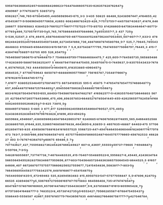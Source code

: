 ⁵⁹⁵⁸⁷⁰⁸³⁶⁸⁶⁴⁵²⁸⁵⁷′⁸⁴⁸⁰⁶⁸⁴²⁶⁶⁶²³′⁷⁰⁴⁴⁷⁸⁴⁶⁶⁰⁵⁷⁵³⁵'⁶²⁶³⁵⁷⁸²⁸⁷⁶²⁶⁴⁷‽⁴⁹⁸⁹⁶⁶⁷,³′⁷⁷⁴⁷⁵³⁸⁷⁵,⁵³⁸⁵⁷³⁷‽⁶⁵⁶²⁸²⁷:⁷⁴⁶·⁷⁶⁵'⁶⁷⁵⁰⁴⁵⁴⁹⁵:⁴⁴⁸⁵⁶⁹⁸⁹⁶⁴⁵'⁶⁷⁵·³′³,³′⁴³⁵,⁵⁰⁸²⁵,⁸⁸⁴⁸⁶·⁵²⁴³⁸⁹⁶⁷⁴⁴⁷:⁴¹⁶⁴⁶⁵⁵:⁴²⁴¹⁵⁴⁵³⁶⁷⁷'⁵′⁵⁰⁶⁹⁶⁹⁴⁹⁵⁷⁷⁰⁶⁵⁸·⁴²⁶⁹³,⁶⁰⁸²⁴⁶⁶⁷⁸³⁴²⁵'⁴²⁶·⁷′⁷⁵⁷³⁷⁵⁵′⁷'⁴⁴⁵⁷⁵⁸⁷′⁶³⁶³⁷:⁴¹⁴⁷⁶·⁶⁴⁶²⁸⁶⁶⁷⁷,⁵⁵⁸¹⁶⁹⁸⁸³,⁶³⁸⁴⁵²⁵′⁷⁶⁶¹⁵²⁷⁷⁷⁴⁶¹⁷′⁷⁷⁵⁷⁵²⁵'⁷⁷⁵'⁸⁵⁷⁵³,⁸¹⁴²⁶⁸⁶⁰⁵′⁸⁴⁷⁵⁶³⁴⁴⁶⁴⁶⁴⁷'⁸⁰⁷⁷³′⁸⁷⁷⁸⁵‽⁴⁸⁶·⁷²⁷⁰⁵⁷⁸¹⁷³⁵′⁵‽⁵·⁷⁴⁵·⁷⁴⁷⁵⁸⁶⁸⁴⁸⁹⁴⁹⁷⁰⁸⁴⁶⁶⁶·⁷‽⁸⁵⁵³⁵⁵⁷′⁷:³,⁴³⁷,⁷²⁵‽⁵'⁵³⁶·⁵²⁵⁴⁷:³,⁴⁷⁸·⁴⁶⁴¹⁵:⁴⁵⁸⁷⁶⁴⁴⁰⁴⁸⁷⁰⁵'⁴⁶⁷⁷⁵⁴⁴⁴⁴¹⁵²⁴⁸⁷⁵⁶²⁴⁴⁷⁰⁵³⁴⁰⁵·⁵⁰⁷′⁸⁰⁷′⁷'⁷·⁸³³′³,⁴⁷⁸⁶⁶²⁴⁸⁴²⁸⁵⁵²⁴⁵⁷⁰⁶⁴⁴⁵⁵⁴⁵⁰⁷³⁴⁸⁶·⁸²⁷³⁴⁵⁴¹⁸⁶⁸·⁷³⁶·⁴⁸⁸⁷⁸⁶⁸⁷⁸⁷⁴⁵⁸⁰⁷⁶⁸·⁵′⁷,⁵²⁵:⁷:⁷⁹⁸⁴⁵:⁷⁸⁵⁵⁴³⁴⁸⁴⁸⁸³³,⁶¹⁵⁹⁴⁴⁵′⁴⁵⁶⁴⁴⁵⁵⁰³′⁸¹⁵′⁵⁶⁷³⁵,⁷,⁵:⁶·⁶³⁷⁵⁴³⁸⁷⁷⁷⁷⁹⁵·⁷⁹⁴⁷⁴⁵⁵⁰⁷⁷⁵⁰⁶⁶⁷⁹⁷:⁷⁶⁴⁴⁵·³,⁴¹⁵'⁷,⁴³⁸⁴⁷⁴⁸⁷⁵⁸⁸⁹⁷'⁵³⁷⁰⁵,⁶⁹⁵,⁵²⁶·⁸⁵⁴⁷⁵‽⁷⁴⁵⁴⁶⁵⁸⁶⁷³⁶⁰⁶⁷⁵'⁸⁷⁸⁴⁶⁴⁸⁷⁵'⁷,⁷⁵⁴⁶⁸⁸⁴⁹⁷⁹⁵′⁷⁷⁶⁸⁸⁴⁶⁰⁸⁴⁴⁷⁵:⁷,⁴²⁵:⁶⁰⁵'⁷′⁷⁸⁴⁵⁸⁵⁷³⁵:⁵⁶⁵⁸⁸⁹⁴⁸⁶¹⁷′⁸²⁸³⁸⁹⁵′⁵⁸⁸⁶⁷⁵⁶³⁸²⁵²⁴¹⁷,⁵,⁶⁶⁴⁸⁷⁹⁴¹⁷⁸⁸¹⁴⁴⁷⁵⁴⁵⁵·⁵⁰⁴⁹⁷⁰⁸⁷⁵'⁵'⁷⁴⁴⁹⁸³⁷·⁵'⁸³⁵⁷⁵⁵⁴³⁴³³′⁷⁴⁷⁸⁶·⁸⁵⁷⁴⁷⁶⁵²⁵·⁷⁴³,⁴⁴⁴⁴⁵⁰⁵⁰⁴¹³′⁴⁶⁴⁹⁸¹⁵:⁸¹⁸³⁵³⁸⁸⁵'⁴⁹⁶⁰⁴⁵⁷‽⁸⁵⁶⁴⁵³⁵:⁷,⁸⁷⁷⁰⁶⁷⁵⁹⁶⁴³,⁶⁸⁵⁰⁷⁸⁷'⁶⁸⁸⁸⁸⁹⁶⁹⁵⁷⁷⁹⁶⁸⁷,⁷⁵⁶¹⁶⁵⁷⁸⁷:⁷³⁵⁴⁸¹⁷⁶⁶⁶⁷‽⁸⁷⁶¹⁶²⁸¹⁵′⁸⁴⁸⁴⁷⁴⁵′⁵⁷⁷‽⁷:⁶¹⁶⁷⁷,⁶³⁸⁰⁵²⁵³⁴⁸⁴⁹⁷²⁷⁰⁸¹⁴⁶⁷⁷³,⁶⁶⁷³⁴¹⁸⁹⁵³⁵,⁵⁹⁵'⁵,⁴⁵⁸⁷⁵,⁷′⁴⁷⁶⁵⁴⁷⁸⁷⁸⁵⁴⁷⁷⁵⁷⁴⁶⁸⁶⁴⁸⁷⁷‽⁶⁵⁷·⁸⁰⁶⁴⁴⁸⁷⁵⁷⁴⁶⁸⁷²⁵⁷⁶⁴⁴⁶⁵‽⁷:⁶⁹⁴⁵⁵⁰⁶⁷⁵⁸⁶³⁸²⁵⁴⁸⁸⁸⁰⁷⁹⁶¹⁵⁵⁶⁸⁷‽⁸⁰³′⁸¹⁶²⁶⁷⁵⁰⁴⁹⁴⁷⁶⁵⁵′⁶⁵⁵·⁸⁸⁴⁹³′⁷⁹⁴⁹⁸⁶⁷⁰⁸¹⁸⁴⁷⁴⁸²⁷⁸⁷,⁴¹⁶⁹⁸²⁵⁷⁷'⁵'⁴³⁶³⁵⁵⁷⁰⁴⁰⁷³⁶⁶⁴⁶⁸⁰³,⁵⁶⁷²⁵,⁴²⁷⁵⁶⁴⁷⁴⁷²⁶⁵⁷⁷⁸⁴⁵³⁶⁶⁶·⁴⁷⁵:⁴⁹⁶·⁸⁹⁸³⁵⁷⁸⁵³′⁶⁶⁴⁸⁵²⁷⁸⁷⁸⁵⁰⁴¹⁴⁴⁵'⁴⁵⁵'⁴²⁶²⁵⁶⁵⁹⁷⁷⁸²⁴⁵⁸¹⁴¹⁶⁸⁵⁰⁴²⁴⁰⁵⁵⁵⁰⁵²⁶⁴⁶²⁵‽⁷'⁵′⁴²⁵,⁷³⁸¹⁵·⁵‽⁶⁰⁸⁴⁶⁹⁷³⁷⁸⁸⁸³,⁵'⁸⁸⁵,³,⁶⁷⁷:⁸¹⁷,⁵²⁶⁰⁵⁰⁸²⁴⁰⁵⁶⁸⁵⁴⁵⁴⁸⁶⁸⁴⁷⁶⁰⁵²⁷:⁵⁷⁵:⁴⁸⁵‽⁵²⁴³⁸³⁶³⁵²⁸³⁸⁹⁴⁵⁷⁸⁷⁹⁶⁷⁶³⁸²⁸·⁸¹⁸⁹⁶·⁴⁵³′⁴⁹⁴²⁵‽⁶⁸⁵⁹⁶⁸⁸·⁴⁹⁴⁶⁶⁸⁷:⁴³⁸⁰⁸⁹⁸⁶⁶²⁴⁰⁴⁷⁸⁶⁴²⁶⁶⁵³⁷⁶⁷,⁶²⁴⁰⁶⁸⁵'⁸⁷⁴⁰⁶⁷⁸⁵⁶²⁸¹⁷⁴⁸⁹⁵·⁵⁶⁵:⁶⁴⁶⁶⁴⁸⁵²⁵⁸⁸²⁸³⁸⁸⁶⁵⁷⁰⁵:⁸¹⁶⁴⁸·⁸³⁵·⁵²⁶⁶⁵⁷⁴⁰⁸⁵⁸⁶⁷⁶⁸³⁸·⁴⁶⁴³⁶⁹⁵′⁸·⁶³⁸⁵⁵'³,⁴⁶⁵⁷⁶³⁵'⁴⁸⁸⁸⁷,⁶⁴⁴⁰³′⁴⁷⁵,⁵⁷⁷⁰⁶⁸⁵²⁸⁹⁴¹⁷⁸⁵'⁸³⁵,⁴⁵⁶⁵⁸⁹⁸⁷⁵⁸⁸¹⁶³⁴¹⁸¹⁸⁵⁵⁷⁵²⁵,⁵⁵⁶⁸⁷²⁵'⁴⁴⁷'⁴⁹⁴⁷⁶⁴⁶⁴⁵⁰⁴⁰⁶⁰⁴⁴⁶¹⁸²⁴⁰⁶¹⁷⁷⁶⁷⁷⁹⁷⁸⁴⁷³,⁷⁸³′⁷:⁵′⁵⁶⁵′⁶⁶⁶·⁶⁹⁸⁷⁴⁰⁶⁴⁵⁸⁷′⁸¹⁵,⁴⁵⁷⁵⁷⁷⁸⁴⁶⁹⁴¹⁸⁶⁶⁰⁵³⁴⁸⁷′⁶⁴⁴⁵⁷⁵⁷⁷⁷⁶⁶⁶⁵'⁴⁹⁸⁷⁸²⁵³³,⁴⁶⁸²⁸²⁷,⁴⁹³,⁵'⁷⁸⁷⁶⁷′⁶³⁶⁴⁷⁰⁷‽⁶⁰⁶⁷⁵,⁶⁹⁴⁸⁶·⁵,⁷‽⁷⁰⁷⁷⁴³⁶²⁷·⁴²⁷·⁷⁵⁵⁹⁵⁸⁸²⁷³⁶²⁴⁵⁴²⁶⁷⁸⁶⁶²⁴⁹⁸²⁷,⁶⁰⁷'⁸·⁴³⁶⁹⁷·⁵⁵⁵⁵⁵‽⁵⁹⁷³⁷'⁷⁹⁶⁰⁵,⁷′⁶⁹⁴⁶⁶⁴⁷‽⁵′⁵⁹⁷⁰⁸·⁷′³′⁵‽⁵⁴⁸²⁶¹⁸⁰⁵⁵⁶⁹⁷·⁷³⁷⁷⁴⁷⁷³⁸·⁷′⁴⁶⁷⁸⁴⁴⁶³⁵³⁵·⁴¹⁵'⁷⁰⁴⁰⁷′⁵⁵⁴⁸⁸⁹⁵²³′⁶·⁵⁹⁵⁶⁸²⁷'⁶·⁴⁹⁴⁴⁵·⁴²⁴³⁶³⁴⁷⁸⁴⁵⁶⁶⁵⁵⁶⁴⁹⁴⁹⁵²⁶²⁸³⁷⁹⁸³⁴⁶⁶⁷⁷⁹⁵⁹⁶⁹⁶·⁶⁷⁷′⁸⁰³′⁷⁰⁴⁵⁶⁴⁸⁵⁷²⁶⁴⁸³⁶³⁸⁶⁵⁷⁵⁰⁶⁴⁵⁴⁵'⁸⁶⁴⁴⁵²⁵:⁵,⁶¹⁶⁵⁷,⁸⁴⁶⁰⁶·⁴⁰⁷,⁶⁶⁷²⁶⁸⁷⁰⁷⁷⁵⁷⁵⁵⁷⁷⁵⁶⁶⁰⁶²⁵⁶⁵²⁷⁵⁵⁹⁶⁷⁷·⁷²⁴¹⁵⁴⁵⁴⁸³⁶·⁵⁰⁸³⁸¹⁷'⁷'⁸⁰³′⁵‽⁷⁴⁶⁴⁵⁶⁸⁹⁵⁴⁴⁵⁸³⁷⁷⁷⁵⁸³⁴²⁵⁷⁶·⁸⁴⁸¹⁸¹⁶⁸⁶⁷⁷'⁴⁵⁴¹⁵⁴⁸⁷⁵‽⁷⁸⁵⁴⁴⁰⁵⁰⁸¹⁴³⁵′⁵·⁴⁷³′⁶⁹⁴⁶³,⁵³⁵:⁸²⁸⁹⁴⁵⁶³⁴⁸³,⁸¹⁵:⁶⁹⁵⁰⁷⁰³′⁵⁴⁷'⁵⁷⁵⁷⁷⁰⁵⁶⁸⁴⁷,⁵:⁵′⁴⁷⁸⁹⁶·⁶²⁴⁷⁵‽⁶⁶⁵³⁵,⁴³⁸⁹⁴⁰⁸⁷⁷‽⁵·⁵⁰⁶⁷⁶⁹⁷²⁷⁰⁵⁰⁶¹⁶⁹⁷⁸⁷′⁷⁰⁷⁵⁸⁸³,⁶⁶⁴⁵⁶⁶⁴⁰⁸·⁷³⁵'⁴¹⁷⁴⁷⁴⁷⁸⁵⁴⁷‽⁸⁰⁴⁷⁸⁸⁷′⁵⁷⁴⁰⁷⁶⁶¹⁶⁰⁶⁰⁵·⁶⁵⁷⁰⁶¹⁴⁴⁷⁴⁶²⁷³⁵⁴⁴³⁸³⁸⁹⁷·⁵′⁶·⁸³⁷⁸⁵⁸⁸⁸⁷′⁶¹⁶¹³′⁸⁰⁵⁹⁶⁵⁴²⁸·⁷‽⁸¹⁷⁹⁷³⁸⁰⁴¹⁶⁴⁸⁸⁷⁷⁷′³,⁷⁴⁸³⁵²³′⁸·⁴⁵⁷³⁸¹⁴²⁷³⁵‽⁵′⁶⁵⁵³⁴²⁷:⁷⁹⁵⁶⁶²⁸⁵⁵⁸⁷'⁶⁷⁶⁸⁴⁷⁵⁴⁵⁵⁴³⁷‽⁵⁵⁸⁶⁴⁴⁵'⁵⁵⁵⁸⁵⁸⁷,⁴²⁶⁶⁷:⁵⁹⁵⁷⁸¹⁸⁵⁷⁷⁵′⁷⁶⁴³⁶⁵⁶⁷⁸³⁵,⁴⁴⁶¹⁴⁸⁸²⁷⁶⁶⁴⁶⁶⁷⁵⁸¹⁷⁷⁷′⁷‽⁴²⁷⁰⁴⁶⁷⁸⁴:
